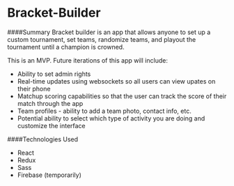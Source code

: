 # Bracket-Builder

####Summary
Bracket builder is an app that allows anyone to set up a custom tournament, set teams, randomize teams, and playout the tournament until a champion is crowned. 

This is an MVP. Future iterations of this app will include:
* Ability to set admin rights
* Real-time updates using websockets so all users can view upates on their phone
* Matchup scoring capabilities so that the user can track the score of their match through the app
* Team profiles - ability to add a team photo, contact info, etc.
* Potential ability to select which type of activity you are doing and customize the interface


####Technologies Used
* React
* Redux
* Sass
* Firebase (temporarily)
